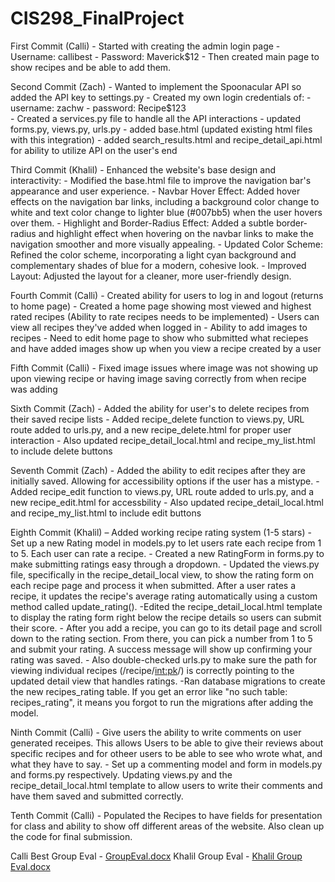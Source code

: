 # CIS298_FinalProject
First Commit (Calli) - Started with creating the admin login page
                     - Username: callibest
                     - Password: Maverick$12
                     - Then created main page to show recipes and be able to add them. 

Second Commit (Zach) - Wanted to implement the Spoonacular API so added the API key to settings.py
                     - Created my own login credentials of:
                     - username: zachw
                     - password: Recipe$123  
                     - Created a services.py file to handle all the API interactions
                     - updated forms.py, views.py, urls.py
                     - added base.html (updated existing html files with this integration)
                     - added search_results.html and recipe_detail_api.html for ability to utilize API on the user's end

Third Commit (Khalil) - Enhanced the website's base design and interactivity:
                      - Modified the base.html file to improve the navigation bar's appearance and user experience.
                      - Navbar Hover Effect: Added hover effects on the navigation bar links, including a background color                              change to white and text color change to lighter blue (#007bb5) when the user hovers over them.
                      - Highlight and Border-Radius Effect: Added a subtle border-radius and highlight effect when hovering on                          the navbar links to make the navigation smoother and   more visually appealing.
                      - Updated Color Scheme: Refined the color scheme, incorporating a light cyan background and complementary                         shades of blue for a modern, cohesive look.
                      - Improved Layout: Adjusted the layout for a cleaner, more user-friendly design.

Fourth Commit (Calli) - Created ability for users to log in and logout (returns to home page)
                      - Created a home page showing most viewed and highest rated recipes (Ability to rate recipes needs to be                          implemented)
                      - Users can view all recipes they've added when logged in
                      - Ability to add images to recipes
                      - Need to edit home page to show who submitted what reciepes and have added images show up when you view                          a recipe created by a user

Fifth Commit (Calli) - Fixed image issues where image was not showing up upon viewing recipe or having image saving correctly                          from when recipe was adding

Sixth Commit (Zach)   - Added the ability for user's to delete recipes from their saved recipe lists
                      - Added recipe_delete function to views.py, URL route added to urls.py, and a new recipe_delete.html for                          proper user interaction
                      - Also updated recipe_detail_local.html and recipe_my_list.html to include delete buttons

Seventh Commit (Zach) - Added the ability to edit recipes after they are initially saved. Allowing for accessibility options if                         the user has a mistype.
                      - Added recipe_edit function to views.py, URL route added to urls.py, and a new recipe_edit.html for                              accessbility
                      -  Also updated recipe_detail_local.html and recipe_my_list.html to include edit buttons

Eighth Commit (Khalil) – Added working recipe rating system (1-5 stars)
                       - Set up a new Rating model in models.py to let users rate each recipe from 1 to 5. Each user can rate a recipe.
                       - Created a new RatingForm in forms.py to make submitting ratings easy through a dropdown.
                       - Updated the views.py file, specifically in the recipe_detail_local view, to show the rating form on each recipe page and process it when submitted. After a user rates a recipe, it updates the recipe's average rating automatically using a custom method called update_rating().
                         -Edited the recipe_detail_local.html template to display the rating form right below the recipe details so users can submit their score.
                         - After you add a recipe, you can go to its detail page and scroll down to the rating section. From there, you can pick a number from 1 to 5 and submit your rating. A success message will show up confirming your rating was saved.
                          - Also double-checked urls.py to make sure the path for viewing individual recipes (/recipe/<int:pk>/) is correctly pointing to the updated detail view that handles ratings.
                         -Ran database migrations to create the new recipes_rating table. If you get an error like "no such table: recipes_rating", it means you forgot to run the migrations after adding the model.

Ninth Commit (Calli) - Give users the ability to write comments on user generated receipes. This allows Users to be able to give their reviews about specific recipes and for otheer users to be able to see who wrote what, and what they have to say. 
                      - Set up a commenting model and form in models.py and forms.py respectively. Updating views.py and the recipe_detail_local.html template to allow users to write their comments and have them saved and submitted correctly.

Tenth Commit (Calli) - Populated the Recipes to have fields for presentation for class and ability to show off different areas of the website. Also clean up the code for final submission. 

Calli Best Group Eval - [GroupEval.docx](https://github.com/user-attachments/files/19828601/GroupEval.docx)
Khalil Group Eval - [Khalil Group Eval.docx](https://github.com/user-attachments/files/19838502/Khalil.Group.Eval.docx)
